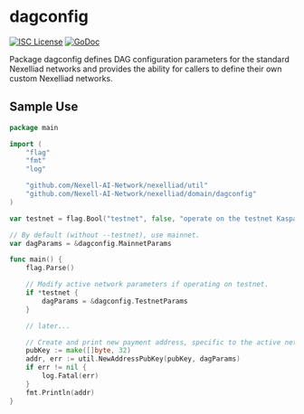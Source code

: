 dagconfig
========

[![ISC License](http://img.shields.io/badge/license-ISC-blue.svg)](https://choosealicense.com/licenses/isc/)
[![GoDoc](https://img.shields.io/badge/godoc-reference-blue.svg)](http://godoc.org/github.com/Nexell-AI-Network/nexelliad/dagconfig)

Package dagconfig defines DAG configuration parameters for the standard
Nexelliad networks and provides the ability for callers to define their own custom
Nexelliad networks.

## Sample Use

```Go
package main

import (
	"flag"
	"fmt"
	"log"

	"github.com/Nexell-AI-Network/nexelliad/util"
	"github.com/Nexell-AI-Network/nexelliad/domain/dagconfig"
)

var testnet = flag.Bool("testnet", false, "operate on the testnet Kaspa network")

// By default (without --testnet), use mainnet.
var dagParams = &dagconfig.MainnetParams

func main() {
	flag.Parse()

	// Modify active network parameters if operating on testnet.
	if *testnet {
		dagParams = &dagconfig.TestnetParams
	}

	// later...

	// Create and print new payment address, specific to the active network.
	pubKey := make([]byte, 32)
	addr, err := util.NewAddressPubKey(pubKey, dagParams)
	if err != nil {
		log.Fatal(err)
	}
	fmt.Println(addr)
}
```
